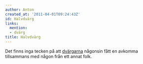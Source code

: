 ```yaml
---
author: Anton
created_at: '2011-04-01T09:24:43Z'
id: Halvdvärg
links:
  mention:
  - dvärg
title: Halvdvärg
---
```


Det finns inga tecken på att [dvärgarna] någonsin fått en avkomma tillsammans med någon från ett
annat folk.

  [dvärgarna]: dvärg
